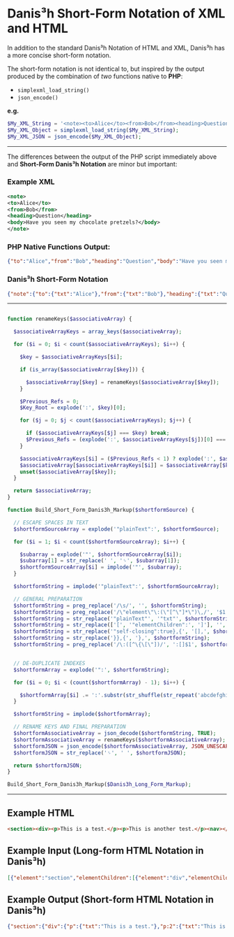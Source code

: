 # Danis³h Short-Form Notation of XML and HTML
In addition to the standard Danis³h Notation of HTML and XML, Danis³h has a more concise short-form notation.

The short-form notation is not identical to, but inspired by the output produced by the combination of *two* functions native to **PHP**:

 - `simplexml_load_string()`
 - `json_encode()`

**e.g.**

```php
$My_XML_String = '<note><to>Alice</to><from>Bob</from><heading>Question</heading><body>Have you seen my chocolate pretzels?</body></note>';
$My_XML_Object = simplexml_load_string($My_XML_String);
$My_XML_JSON = json_encode($My_XML_Object);
```

_____

The differences between the output of the PHP script immediately above and **Short-Form Danis³h Notation** are minor but important:

### Example XML
```xml
<note>
<to>Alice</to>
<from>Bob</from>
<heading>Question</heading>
<body>Have you seen my chocolate pretzels?</body>
</note>
```

### PHP Native Functions Output:
```json
{"to":"Alice","from":"Bob","heading":"Question","body":"Have you seen my chocolate pretzels?"}
```

### Danis³h Short-Form Notation
```json
{"note":{"to":{"txt":"Alice"},"from":{"txt":"Bob"},"heading":{"txt":"Question"},"body":{"txt":"Have you seen my chocolate pretzels?"}}}
```
    
_______

```php

function renameKeys($associativeArray) {

  $associativeArrayKeys = array_keys($associativeArray);

  for ($i = 0; $i < count($associativeArrayKeys); $i++) {

    $key = $associativeArrayKeys[$i];

    if (is_array($associativeArray[$key])) {

      $associativeArray[$key] = renameKeys($associativeArray[$key]);
    }

    $Previous_Refs = 0;
    $Key_Root = explode(':', $key)[0];

    for ($j = 0; $j < count($associativeArrayKeys); $j++) {

      if ($associativeArrayKeys[$j] === $key) break;
      $Previous_Refs = (explode(':', $associativeArrayKeys[$j])[0] === $Key_Root) ? ($Previous_Refs + 1) : $Previous_Refs;
    }

    $associativeArrayKeys[$i] = ($Previous_Refs < 1) ? explode(':', $associativeArrayKeys[$i])[0] : explode(':', $associativeArrayKeys[$i])[0].':'.($Previous_Refs + 1);
    $associativeArray[$associativeArrayKeys[$i]] = $associativeArray[$key];
    unset($associativeArray[$key]);
  }

  return $associativeArray;
}

function Build_Short_Form_Danis3h_Markup($shortformSource) {

  // ESCAPE SPACES IN TEXT
  $shortformSourceArray = explode('"plainText":', $shortformSource);

  for ($i = 1; $i < count($shortformSourceArray); $i++) {

    $subarray = explode('"', $shortformSourceArray[$i]);
    $subarray[1] = str_replace(' ', '␠', $subarray[1]);
    $shortformSourceArray[$i] = implode('"', $subarray);
  }

  $shortformString = implode('"plainText":', $shortformSourceArray);

  // GENERAL PREPARATION
  $shortformString = preg_replace('/\s/', '', $shortformString);
  $shortformString = preg_replace('/\"element\"\:(\"[^\"]*\")\,/', '$1:', $shortformString);
  $shortformString = str_replace('"plainText"', '"txt"', $shortformString);
  $shortformString = str_replace(['[', '"elementChildren":', ']'], '', $shortformString);
  $shortformString = str_replace('"self-closing":true},{', '[],', $shortformString);
  $shortformString = str_replace('}},{', '},', $shortformString);
  $shortformString = preg_replace('/\:([^\{\[\"])/', ':[]$1', $shortformString);


  // DE-DUPLICATE INDEXES  
  $shortformArray = explode('":', $shortformString);

  for ($i = 0; $i < (count($shortformArray) - 1); $i++) {

    $shortformArray[$i] .= ':'.substr(str_shuffle(str_repeat('abcdefghijklmnopqrstuvwxyz', 3)), 0, 3).'":';
  }

  $shortformString = implode($shortformArray);

  // RENAME KEYS AND FINAL PREPARATION
  $shortformAssociativeArray = json_decode($shortformString, TRUE);
  $shortformAssociativeArray = renameKeys($shortformAssociativeArray);
  $shortformJSON = json_encode($shortformAssociativeArray, JSON_UNESCAPED_SLASHES | JSON_UNESCAPED_UNICODE);
  $shortformJSON = str_replace('␠', ' ', $shortformJSON);

  return $shortformJSON; 
}

Build_Short_Form_Danis3h_Markup($Danis3h_Long_Form_Markup);

```

_________

## Example HTML
```html
<section><div><p>This is a test.</p><p>This is another test.</p><nav></nav></div><div><p>This is a third test.</p><p>This is a fourth test.</p><hr/><span>Something else.</span><hr/><p>This is a fifth test.</p></div></section>
```


## Example Input (Long-form HTML Notation in Danis³h)
```json
[{"element":"section","elementChildren":[{"element":"div","elementChildren":[{"element":"p","elementChildren":[{"plainText":"This is a test."}]},{"element":"p","elementChildren":[{"plainText":"This is another test."}]},{"element":"nav","elementChildren":[]}]},{"element":"div","elementChildren":[{"element":"p","elementChildren":[{"plainText":"This is a third test."}]},{"element":"p","elementChildren":[{"plainText":"This is a fourth test."}]},{"element":"hr","self-closing":true},{"element":"span","elementChildren":[{"plainText":"Something else."}]},{"element":"hr","self-closing":true},{"element":"p","elementChildren":[{"plainText":"This is a fifth test."}]}]}]}]
```

## Example Output (Short-form HTML Notation in Danis³h)
```json
{"section":{"div":{"p":{"txt":"This is a test."},"p:2":{"txt":"This is another test."},"nav":[]},"div:2":{"p":{"txt":"This is a third test."},"p:2":{"txt":"This is a fourth test."},"hr":[],"span":{"txt":"Something else."},"hr:2":[],"p:3":{"txt":"This is a fifth test."}}}}
```
